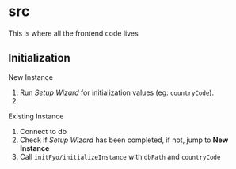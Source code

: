 # src

This is where all the frontend code lives

## Initialization
New Instance
1. Run _Setup Wizard_ for initialization values (eg: `countryCode`).
2. 

Existing Instance
1. Connect to db
2. Check if _Setup Wizard_ has been completed, if not, jump to **New Instance**
3. Call `initFyo/initializeInstance` with `dbPath` and `countryCode`